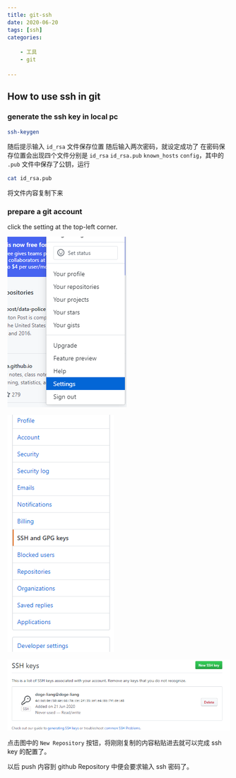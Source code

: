```yaml
---
title: git-ssh
date: 2020-06-20
tags: [ssh]
categories: 

    - 工具
    - git

---
```


## How to use ssh in git

### generate the ssh key in local pc

``` BASH
ssh-keygen
```

随后提示输入 `id_rsa` 文件保存位置
随后输入两次密码，就设定成功了
在密码保存位置会出现四个文件分别是 `id_rsa` `id_rsa.pub` `known_hosts` `config`，其中的 `.pub` 文件中保存了公钥，运行

``` BASH
cat id_rsa.pub
```

将文件内容复制下来

### prepare a git account

click the setting at the top-left corner.

![picture 24](../../../../assets/%E5%B7%A5%E5%85%B7/git/git-ssh/b9ed120ce8a918731007a77fad7a3a4c838d2637d128a6c8e3e8bce743521f43.png)  

![picture 25](../../../../assets/%E5%B7%A5%E5%85%B7/git/git-ssh/5e0cfef621cbe20c38a15094443810f3d7dda20aca7b1f35e20b66f3c4252b5d.png)  

![picture 26](../../../../assets/%E5%B7%A5%E5%85%B7/git/git-ssh/36db3af5779fdf07bd2aeb5aae0b6c5eb4d2f95b53fee84507c27ad806aa069b.png)  

点击图中的 `New Repository` 按钮，将刚刚复制的内容粘贴进去就可以完成 ssh key 的配置了。

以后 push 内容到 github Repository 中便会要求输入 ssh 密码了。

